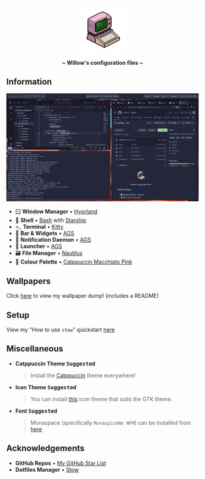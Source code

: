 <!-- HEADERS -->
<p align="center">
  <img width="25%" src="https://github.com/42Willow/dotfiles/blob/main/assets/42willow.gif?raw=true" />
</p>
<p align="center">
  <b> ~ Willow's configuration files ~ </b>
</p>

<!-- INFORMATION -->
## Information

<p align="center">
  <img src="https://github.com/42Willow/dotfiles/blob/main/assets/screenshot.png?raw=true" />
</p>

- 🪟 **Window Manager** • [Hyprland](https://github.com/hyprwm/Hyprland)
- 🐚 **Shell** • [Bash](https://www.gnu.org/software/bash/) with [Starship](https://github.com/starship/starship)
- \>_ **Terminal** • [Kitty](https://github.com/kovidgoyal/kitty)
- 🎉 **Bar & Widgets** • [AGS](https://github.com/Aylur/ags)
- 🍃 **Notification Daemon** • [AGS](https://github.com/Aylur/ags)
- 🚀 **Launcher** • [AGS](https://github.com/Aylur/ags)
- 🗃️ **File Manager** • [Nautilus](https://gitlab.gnome.org/GNOME/nautilus)
- 🎨 **Colour Palette** • [Catppuccin Macchiato Pink](https://github.com/catppuccin)

## Wallpapers

Click [here](https://github.com/42Willow/dotfiles/tree/main/hypr/wallpapers) to view my wallpaper dump! (includes a README)

## Setup

View my "How to use `stow`" quickstart [here](https://github.com/42Willow/dotfiles/tree/main/assets/stow.md)

## Miscellaneous

<!-- - **Elkowar's Wacky Widgets**
  > 1. If you are **not** using a monitor, you may want to remove the monitor ddcutil slider from the bar.
  > 2. If you are **not** using bluetooth, you may want to remove the bluetooth widget. -->

- **Catppuccin Theme <kbd>Suggested</kbd>**
  > Install the [Catppuccin](https://github.com/catppuccin/catppuccin) theme everywhere!

- **Icon Theme <kbd>Suggested</kbd>**
  > You can install [this](https://github.com/Frostbitten-jello/Skeuowaita) icon theme that suits the GTK theme.

- **Font <kbd>Suggested</kbd>**
  > Monaspace (specifically `MonaspiceNe NFM`) can be installed from [here](https://github.com/ryanoasis/nerd-fonts/releases/latest)

## Acknowledgements

- **GitHub Repos** • [My GitHub Star List](https://github.com/stars/42Willow/lists/ricing)
- **Dotfiles Manager** • [Stow](https://www.gnu.org/software/stow/)
